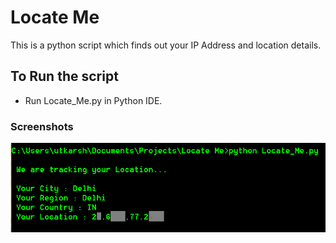 # Locate Me
This is a python script which finds out your IP Address and location details.  

## To Run the script
- Run Locate_Me.py in Python IDE.

### Screenshots

<img src="https://github.com/utkarsh-yadav1231/Mini-Projects/blob/master/Locate%20Me/Screenshot_1.PNG" alt="SS"/>

